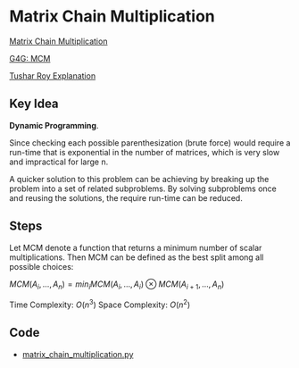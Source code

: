 # Matrix Chain Multiplication

[Matrix Chain Multiplication](https://www.wikiwand.com/en/Matrix_chain_multiplication)

[G4G: MCM](https://www.geeksforgeeks.org/matrix-chain-multiplication-dp-8/)

[Tushar Roy Explanation](https://www.youtube.com/watch?v=vgLJZMUfnsU)

## Key Idea

**Dynamic Programming**.

Since checking each possible parenthesization (brute force) would require a run-time that is exponential in the number of matrices, which is very slow and impractical for large n. 

A quicker solution to this problem can be achieving by breaking up the problem into a set of related subproblems. By solving subproblems once and reusing the solutions, the require run-time can be reduced.

## Steps

Let MCM denote a function that returns a minimum number of scalar multiplications. Then MCM can be defined as the best split among all possible choices:

$MCM(A_i, \dots, A_n) = min_i MCM(A_i, \dots, A_i) \otimes MCM(A_{i+1}, \dots, A_n)$

Time Complexity: $O(n^3)$  Space Complexity: $O(n^2)$

## Code

* [matrix_chain_multiplication.py](https://github.com/xuhang57/Learn-Algorithms/blob/master/100-Days-Of-Algorithms/2-Matrix-Chain-Multiplication/matrix_chain_multiplication.py)
